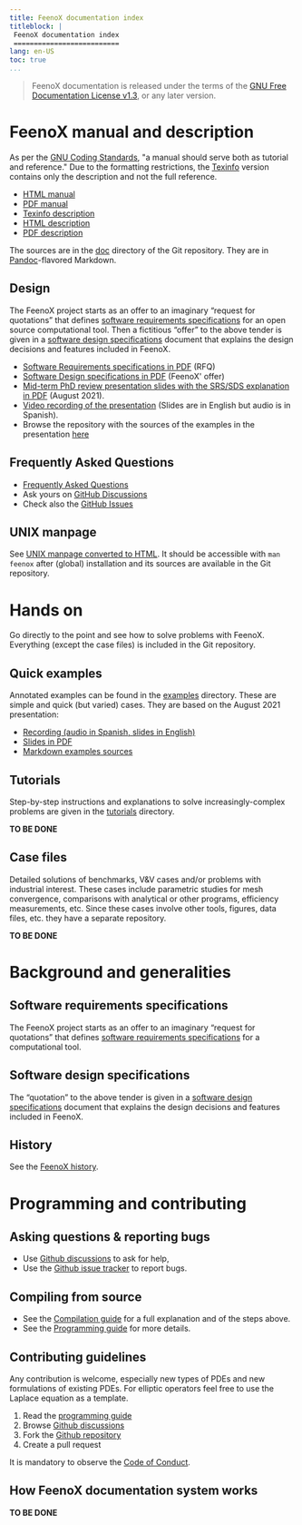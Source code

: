 ```yaml
---
title: FeenoX documentation index
titleblock: |
 FeenoX documentation index
 ==========================
lang: en-US
toc: true 
...
```


> FeenoX documentation is released under the terms of the [GNU Free Documentation License v1.3](https://www.gnu.org/licenses/fdl-1.3.html), or any later version.


# FeenoX manual and description


As per the [GNU Coding Standards](https://www.gnu.org/prep/standards/standards.html#GNU-Manuals), "a manual should serve both as tutorial and reference." Due to the formatting restrictions, the [Texinfo](https://www.gnu.org/software/texinfo/) version contains only the description and not the full reference.

 * [HTML manual](https://www.seamplex.com/feenox/doc/feenox-manual.html)
 * [PDF manual](https://www.seamplex.com/feenox/doc/feenox-manual.pdf)
 * [Texinfo description](https://www.seamplex.com/feenox/doc/feenox-desc.texi)
 * [HTML description](https://www.seamplex.com/feenox/doc/feenox-desc.html)
 * [PDF description](https://www.seamplex.com/feenox/doc/feenox-desc.pdf)

The sources are in the [doc](https://github.com/seamplex/feenox/tree/main/doc) directory of the Git repository. They are in [Pandoc](https://pandoc.org/)-flavored Markdown.

## Design

The FeenoX project starts as an offer to an imaginary “request for quotations” that defines [software requirements specifications](./srs.md) for an open source computational tool. Then a fictitious “offer” to the above tender is given in a [software design specifications](./sds.md) document that explains the design decisions and features included in FeenoX.

 * [Software Requirements specifications in PDF](https://www.seamplex.com/feenox/doc/srs.pdf) (RFQ)
 * [Software Design specifications in PDF](https://www.seamplex.com/feenox/doc/srs.pdf) (FeenoX' offer)
 * [Mid-term PhD review presentation slides with the SRS/SDS explanation in PDF](https://www.seamplex.com/feenox/doc/2021-feenox.pdf) (August 2021).
 * [Video recording of the presentation](https://youtu.be/-RJ5qn7E9uE) (Slides are in English but audio is in Spanish).
 * Browse the repository with the sources of the examples in the presentation [here](https://github.com/gtheler/2021-presentation)

## Frequently Asked Questions

 * [Frequently Asked Questions](./FAQ.md)
 * Ask yours on [GitHub Discussions](https://github.com/seamplex/feenox/discussions/)
 * Check also the [GitHub Issues](https://github.com/seamplex/feenox/issues)
 
## UNIX manpage

See [UNIX manpage converted to HTML](https://www.seamplex.com/feenox/doc/feenox.1.html).
It should be accessible with `man feenox` after (global) installation and its sources are available in the Git repository.

 
 
# Hands on

Go directly to the point and see how to solve problems with FeenoX. Everything (except the case files) is included in the Git repository.

## Quick examples

Annotated examples can be found in the [examples](../examples) directory. These are simple and quick (but varied) cases. They are based on the August 2021 presentation:

 * [Recording (audio in Spanish, slides in English)](https://youtu.be/-RJ5qn7E9uE)
 * [Slides in PDF](https://www.seamplex.com/feenox/doc/2021-feenox.pdf)
 * [Markdown examples sources](https://github.com/gtheler/2021-presentation)
 

## Tutorials

Step-by-step instructions and explanations to solve increasingly-complex problems are given in the [tutorials](../tutorials) directory.

**TO BE DONE**

## Case files

Detailed solutions of benchmarks, V&V cases and/or problems with industrial interest. These cases include parametric studies for mesh convergence, comparisons with analytical or other programs, efficiency measurements,  etc. Since these cases involve other tools, figures, data files, etc. they have a separate repository.

**TO BE DONE**

# Background and generalities

## Software requirements specifications

The FeenoX project starts as an offer to an imaginary “request for quotations” that defines [software requirements specifications](./srs.md) for a computational tool.

## Software design specifications

The “quotation” to the above tender is given in a [software design specifications](./sds.md) document that explains the design decisions and features included in FeenoX.

## History

See the [FeenoX history](history.md).


# Programming and contributing

## Asking questions & reporting bugs

 * Use [Github discussions](https://github.com/seamplex/feenox/discussions) to ask for help,
 * Use the [Github issue tracker](https://github.com/seamplex/feenox/issues) to report bugs.

## Compiling from source

 * See the [Compilation guide](./compilation.md) for a full explanation and of the steps above.
 * See the [Programming guide](./programming.md) for more details.

    
## Contributing guidelines

Any contribution is welcome, especially new types of PDEs and new formulations of existing PDEs.
For elliptic operators feel free to use the Laplace equation as a template.

 1. Read the [programming guide](./programming.md)
 2. Browse [Github discussions](https://github.com/seamplex/feenox/discussions)
 3. Fork the [Github repository](https://github.com/seamplex/feenox/)
 4. Create a pull request
 
It is mandatory to observe the [Code of Conduct](CODE_OF_CONDUCT.md).



## How FeenoX documentation system works

**TO BE DONE**

